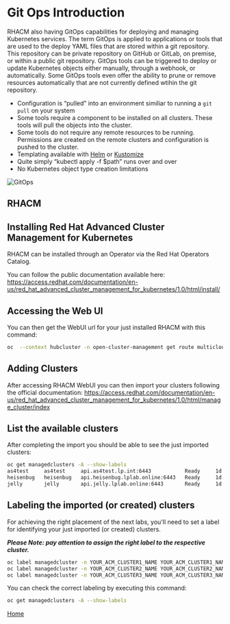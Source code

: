 # Git Ops Introduction
RHACM also having GitOps capabilities for deploying and managing Kubernetes services. The term GitOps is applied to applications or tools that are used to the deploy YAML files that are stored within a git repository. This repository can be private repository on GitHub or GitLab, on premise, or within a public git repository.  GitOps tools can be triggered to deploy or update Kubernetes objects either manually, through a webhook, or automatically. Some GitOps tools even offer the ability to prune or remove resources automatically that are not currently defined wtihin the git repository.

* Configuration is “pulled” into an environment similiar to running a `git pull` on your system
* Some tools require a component to be installed on all clusters. These tools will pull the objects into the cluster.
* Some tools do not require any remote resources to be running. Permissions are created on the remote clusters and configuration is pushed to the cluster.
* Templating available with [Helm](https://helm.sh/) or [Kustomize](https://kustomize.io/)
* Quite simply “kubectl apply -f $path” runs over and over
* No Kubernetes object type creation limitations

![GitOps](assets/gitops.png)

## RHACM 

## Installing Red Hat Advanced Cluster Management for Kubernetes

RHACM can be installed through an Operator via the Red Hat Operators Catalog.

You can follow the public documentation available here: https://access.redhat.com/documentation/en-us/red_hat_advanced_cluster_management_for_kubernetes/1.0/html/install/

## Accessing the Web UI

You can then get the WebUI url for your just installed RHACM with this command:

~~~sh
oc  --context hubcluster -n open-cluster-management get route multicloud-console  -o jsonpath="{.status.ingress[*].host}{\"\n\"}"
~~~
 
## Adding Clusters

After accessing RHACM WebUI you can then import your clusters following the official documentation: https://access.redhat.com/documentation/en-us/red_hat_advanced_cluster_management_for_kubernetes/1.0/html/manage_cluster/index

## List the available clusters 

After completing the import you should be able to see the just imported clusters:

~~~sh
oc get managedclusters -A --show-labels
as4test     as4test     api.as4test.lp.int:6443           Ready     1d
heisenbug   heisenbug   api.heisenbug.lplab.online:6443   Ready     1d
jelly       jelly       api.jelly.lplab.online:6443       Ready     1d
~~~

## Labeling the imported (or created) clusters

For achieving the right placement of the next labs, you'll need to set a label for identifying your just imported (or created) clusters.

***Please Note: pay attention to assign the right label to the respective cluster.***

~~~sh
oc label managedcluster -n YOUR_ACM_CLUSTER1_NAME YOUR_ACM_CLUSTER1_NAME clusterid=cluster1
oc label managedcluster -n YOUR_ACM_CLUSTER2_NAME YOUR_ACM_CLUSTER2_NAME clusterid=cluster2
oc label managedcluster -n YOUR_ACM_CLUSTER3_NAME YOUR_ACM_CLUSTER3_NAME clusterid=cluster3
~~~

You can check the correct labeling by executing this command:

~~~sh
oc get managedclusters -A --show-labels
~~~


[Home](./README.md)
